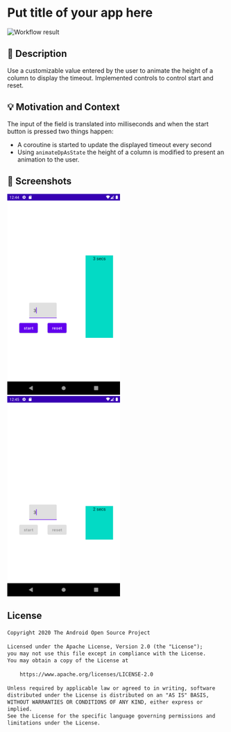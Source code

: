 # Put title of your app here

<!--- Replace <OWNER> with your Github Username and <REPOSITORY> with the name of your repository. -->
<!--- You can find both of these in the url bar when you open your repository in github. -->
![Workflow result](https://github.com/RafaO/compose-timer/workflows/Check/badge.svg)

## :scroll: Description

<!--- Describe your app in one or two sentences -->
Use a customizable value entered by the user to animate the height of a column to display the
timeout. Implemented controls to control start and reset.

## :bulb: Motivation and Context

<!--- Optionally point readers to interesting parts of your submission. -->
<!--- What are you especially proud of? -->
The input of the field is translated into milliseconds and when the start button is pressed two
things happen:

- A coroutine is started to update the displayed timeout every second
- Using `animateDpAsState` the height of a column is modified to present an animation to the user.

## :camera_flash: Screenshots

<!-- You can add more screenshots here if you like -->
<img src="/results/screenshot_1.png" width="260">
&emsp;<img src="/results/screenshot_2.png" width="260">

## License

```
Copyright 2020 The Android Open Source Project

Licensed under the Apache License, Version 2.0 (the "License");
you may not use this file except in compliance with the License.
You may obtain a copy of the License at

    https://www.apache.org/licenses/LICENSE-2.0

Unless required by applicable law or agreed to in writing, software
distributed under the License is distributed on an "AS IS" BASIS,
WITHOUT WARRANTIES OR CONDITIONS OF ANY KIND, either express or implied.
See the License for the specific language governing permissions and
limitations under the License.
```
